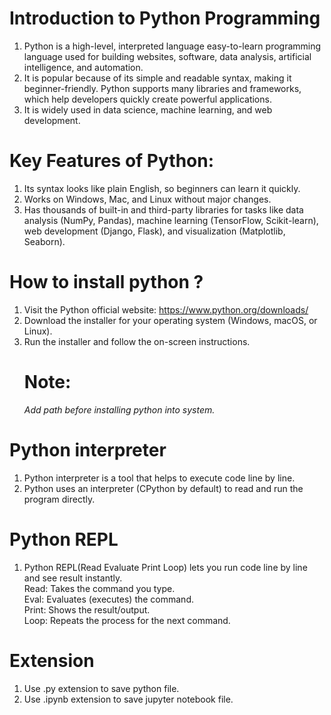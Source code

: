 # Introduction to Python Programming
1. Python is a high-level, interpreted language easy-to-learn programming language used for building websites, software, data analysis, artificial intelligence, and automation. <br>
2. It is popular because of its simple and readable syntax, making it beginner-friendly. Python supports many libraries and frameworks, <br>
   which help developers quickly create powerful applications. <br>
3. It is widely used in data science, machine learning, and web development.<br>

# Key Features of Python:
1. Its syntax looks like plain English, so beginners can learn it quickly. <br>
2. Works on Windows, Mac, and Linux without major changes.<br>
3. Has thousands of built-in and third-party libraries for tasks like data analysis (NumPy, Pandas), machine learning (TensorFlow, Scikit-learn), web development (Django, Flask), and visualization (Matplotlib,   Seaborn).

# How to install python ?
1. Visit the Python official website: https://www.python.org/downloads/
2. Download the installer for your operating system (Windows, macOS, or Linux).
3. Run the installer and follow the on-screen instructions.
   # Note:
   *Add path before installing python into system.*

# Python interpreter
1. Python interpreter is a tool that helps to execute code line by line.
2. Python uses an interpreter (CPython by default) to read and run the program directly.
    
# Python REPL
1. Python REPL(Read Evaluate Print Loop) lets you run code line by line and see result instantly.<br>
    Read: Takes the command you type.<br>
    Eval: Evaluates (executes) the command.<br>
    Print: Shows the result/output.<br>
    Loop: Repeats the process for the next command.

# Extension
1. Use .py extension to save python file.
2. Use .ipynb extension to save jupyter notebook file.
